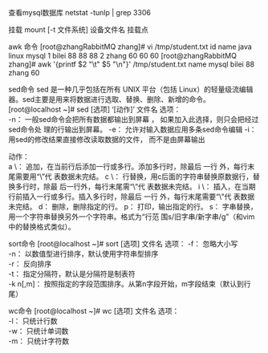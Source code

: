 查看mysql数据库
netstat -tunlp | grep 3306

挂载
mount [-t 文件系统] 设备文件名 挂载点

awk 命令
[root@zhangRabbitMQ zhang]# vi /tmp/student.txt
id      name    java    linux   mysql
1       bilei   88      88      88
2       zhang   60      60      60
[root@zhangRabbitMQ zhang]# awk '{printf $2 "\t" $5 "\n"}' /tmp/student.txt
name	mysql
bilei	88
zhang	60

sed命令
sed 是一种几乎包括在所有 UNIX 平台（包括 Linux）的轻量级流编辑器。sed主要是用来将数据进行选取、替换、删除、新增的命令。
[root@localhost ~]# sed [选项] ‘[动作]’ 文件名
选项：  
    -n：  一般sed命令会把所有数据都输出到屏幕 ，  如果加入此选择，则只会把经过           		sed命令处  理的行输出到屏幕。 
    -e： 允许对输入数据应用多条sed命令编辑 
    -i：  用sed的修改结果直接修改读取数据的文件，  而不是由屏幕输出
 
动作：  
    a \：  追加，在当前行后添加一行或多行。添加多行时，除最后 一行  外，每行末尾需要用“\”代	     		表数据未完结。 
    c \：  行替换，用c后面的字符串替换原数据行，替换多行时，除最  后一行外，每行末尾需“\”代   		表数据未完结。
    i \：  插入，在当期行前插入一行或多行。插入多行时，除最后 一行  外，每行末尾需要“\”代
表数据未完结。 
    d：  删除，删除指定的行。 
    p：  打印，输出指定的行。 
    s：  字串替换，用一个字符串替换另外一个字符串。格式为“行范  围s/旧字串/新字串/g”（和vim
中的替换格式类似）。

sort命令
[root@localhost ~]# sort [选项] 文件名
选项： 
    -f：  忽略大小写  
    -n：  以数值型进行排序，默认使用字符串型排序  
    -r：  反向排序  
    -t：  指定分隔符，默认是分隔符是制表符  
    -k n[,m]： 按照指定的字段范围排序。从第n字段开始，m字段结束（默认到行尾）  

wc命令
[root@localhost ~]# wc [选项] 文件名
选项：  
    -l： 只统计行数  
    -w： 只统计单词数  
    -m： 只统计字符数
 